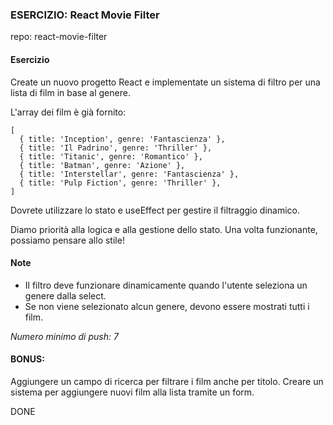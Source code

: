 ### ESERCIZIO: React Movie Filter

repo: react-movie-filter

#### Esercizio
Create un nuovo progetto React e implementate un sistema di filtro per una lista di film in base al genere.

L'array dei film è già fornito:

```
[
  { title: 'Inception', genre: 'Fantascienza' },
  { title: 'Il Padrino', genre: 'Thriller' },
  { title: 'Titanic', genre: 'Romantico' },
  { title: 'Batman', genre: 'Azione' },
  { title: 'Interstellar', genre: 'Fantascienza' },
  { title: 'Pulp Fiction', genre: 'Thriller' },
]
```

Dovrete utilizzare lo stato e useEffect per gestire il filtraggio dinamico.

Diamo priorità alla logica e alla gestione dello stato. Una volta funzionante, possiamo pensare allo stile!

#### Note

- Il filtro deve funzionare dinamicamente quando l'utente seleziona un genere dalla select.
- Se non viene selezionato alcun genere, devono essere mostrati tutti i film.

*Numero minimo di push: 7*

#### BONUS:

Aggiungere un campo di ricerca per filtrare i film anche per titolo.
Creare un sistema per aggiungere nuovi film alla lista tramite un form.

DONE